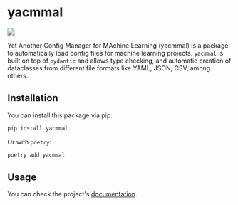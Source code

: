 # yacmmal

<a href="https://pypi.python.org/pypi/yacmmal"><img src="https://img.shields.io/pypi/v/yacmmal.svg"/></a>

Yet Another Config Manager for MAchine Learning (yacmmal) is a package to automatically load config files for machine learning projects. `yacmmal` is built on top of `pydantic` and allows type checking, and automatic creation of dataclasses from different file formats like YAML, JSON, CSV, among others.

## Installation

You can install this package via pip:

```sh
pip install yacmmal
```

Or with `poetry`:

```sh
poetry add yacmmal
```

## Usage

You can check the project's [documentation](https://yacmmal-docs.web.app/).
